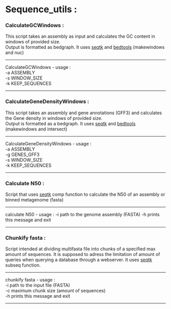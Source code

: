 # Sequence_utils :

### CalculateGCWindows :

This script takes an assembly as input and calculates the GC content in windows of provided size.   
Output is formatted as bedgraph.   It uses [seqtk](https://github.com/lh3/seqtk) and [bedtools](https://bedtools.readthedocs.io/en/latest/) (makewindows and nuc)

---------------------------------------------   

CalculateGCWindows - usage :   
-a ASSEMBLY   
-s WINDOW_SIZE   
-k KEEP_SEQUENCES   

---------------------------------------------


### CalculateGeneDensityWindows :

This script takes an assembly and gene annotations (GFF3) and calculates the Gene density in windows of provided size.   
Output is formatted as a bedgraph.   It uses [seqtk](https://github.com/lh3/seqtk) and [bedtools](https://bedtools.readthedocs.io/en/latest/) (makewindows and intersect)

---------------------------------------------   

CalculateGeneDensityWindows - usage :   
-a ASSEMBLY   
-g GENES_GFF3   
-s WINDOW_SIZE   
-k KEEP_SEQUENCES     

---------------------------------------------

### Calculate N50 :

Script that uses [seqtk](https://github.com/lh3/seqtk) comp function to calculate the N50 of an assembly or binned metagenome (fasta)

---------------------------------------------

calculate N50 - usage :
-i path to the genome assembly (FASTA)
-h prints this message and exit

---------------------------------------------

### Chunkify fasta :

Script intended at dividing multifasta file into chunks of a specified max amount of sequences.
It is supposed to adress the limitation of amount of queries when querying a database through a webserver.
It uses [seqtk](https://github.com/lh3/seqtk) subseq function.

---------------------------------------------

chunkify fasta - usage :   
-i path to the input file (FASTA)   
-c maximum chunk size (amount of sequences)   
-h prints this message and exit   

---------------------------------------------
